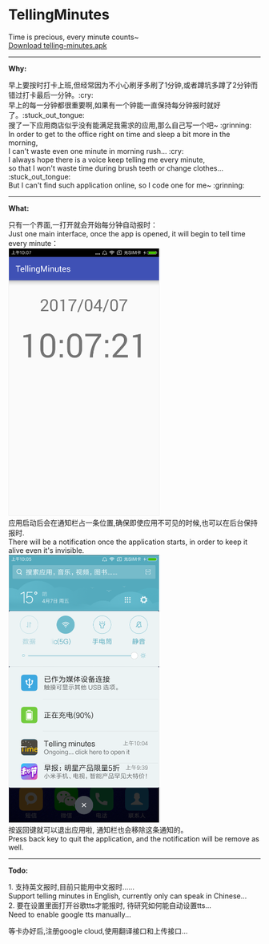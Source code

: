 # TellingMinutes
Time is precious, every minute counts~<br/>
<a href='https://raw.githubusercontent.com/FrannyZhao/TellingMinutes/master/res/telling-minutes.apk'>Download telling-minutes.apk</a>
<br/>
<hr>
<p><strong>Why:</strong></p>
早上要按时打卡上班,但经常因为不小心刷牙多刷了1分钟,或者蹲坑多蹲了2分钟而错过打卡最后一分钟。:cry: <br/>
早上的每一分钟都很重要啊,如果有一个钟能一直保持每分钟报时就好了。:stuck_out_tongue: <br/>
搜了一下应用商店似乎没有能满足我需求的应用,那么自己写一个吧~  :grinning: <br/>
In order to get to the office right on time and sleep a bit more in the morning, <br/>I can't waste even one minute in morning rush... :cry: <br/>
I always hope there is a voice keep telling me every minute, <br/>so that I won't waste time during brush teeth or change clothes... :stuck_out_tongue: <br/>
But I can't find such application online, so I code one for me~ :grinning: <br/>
<hr>
<p><strong>What:</strong></p>
只有一个界面,一打开就会开始每分钟自动报时：<br/>
Just one main interface, once the app is opened, it will begin to tell time every minute：<br/>
<img src='https://raw.githubusercontent.com/FrannyZhao/TellingMinutes/master/res/mainLayout.png' width="300px" style='border: #f1f1f1 solid 1px'/>
<br/>
应用启动后会在通知栏占一条位置,确保即使应用不可见的时候,也可以在后台保持报时. <br/>
There will be a notification once the application starts, in order to keep it alive even it's invisible.  <br/>
<img src='https://raw.githubusercontent.com/FrannyZhao/TellingMinutes/master/res/notification.png' width="300px" style='border: #f1f1f1 solid 1px'/>
<br/>
按返回键就可以退出应用啦, 通知栏也会移除这条通知的。<br/>
Press back key to quit the application, and the notification will be remove as well. <br/>
<hr>
<p><strong>Todo:</strong></p>
1. 支持英文报时,目前只能用中文报时......<br/>
Support telling minutes in English, currently only can speak in Chinese... <br/>
2. 要在设置里面打开谷歌tts才能报时, 待研究如何能自动设置tts... <br/>
Need to enable google tts manually... <br/>

等卡办好后,注册google cloud,使用翻译接口和上传接口...
